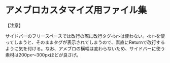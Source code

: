 # アメブロカスタマイズ用ファイル集

【注意】

サイドバーのフリースペースでは改行の際に改行タグ``<br>``は使わない。``<br>``を使ってしまうと、そのままタグが表示されてしまうので、素直にReturnで改行するように気を付ける。なお、アメブロの横幅は変わらないため、サイドバーに使う素材は200px〜300pxほどが良さげ。